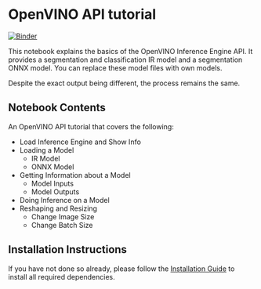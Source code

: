 # OpenVINO API tutorial

[![Binder](https://mybinder.org/badge_logo.svg)](https://mybinder.org/v2/gh/openvinotoolkit/openvino_notebooks/HEAD?filepath=notebooks%2F002-openvino-api%2F002-openvino-api.ipynb)


This notebook explains the basics of the OpenVINO Inference Engine API.
It provides a segmentation and classification IR model and a segmentation ONNX model. You can replace these model files with own models.

Despite the exact output being different,  the process remains the same.

## Notebook Contents

An OpenVINO API tutorial that covers the following:

* Load Inference Engine and Show Info
* Loading a Model
  * IR Model
  * ONNX Model
* Getting Information about a Model
  * Model Inputs
  * Model Outputs
* Doing Inference on a Model
* Reshaping and Resizing
  * Change Image Size
  * Change Batch Size
  
## Installation Instructions

If you have not done so already, please follow the [Installation Guide](../../README.md) to install all required dependencies.
